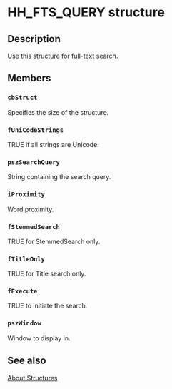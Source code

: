 # HH_FTS_QUERY structure

## Description

Use this structure for full-text search.

## Members

### `cbStruct`

Specifies the size of the structure.

### `fUniCodeStrings`

TRUE if all strings are Unicode.

### `pszSearchQuery`

String containing the search query.

### `iProximity`

Word proximity.

### `fStemmedSearch`

TRUE for StemmedSearch only.

### `fTitleOnly`

TRUE for Title search only.

### `fExecute`

TRUE to initiate the search.

### `pszWindow`

Window to display in.

## See also

[About Structures](https://learn.microsoft.com/previous-versions/windows/desktop/htmlhelp/about-structures)